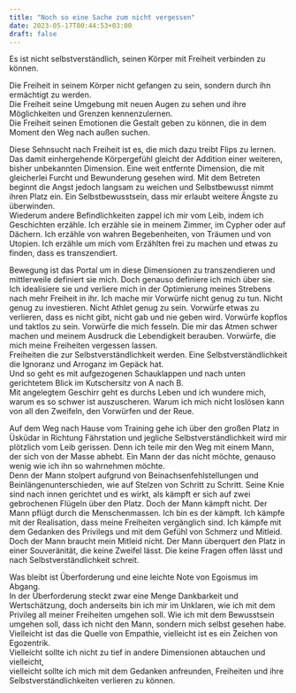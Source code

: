 ```yaml
---
title: "Noch so eine Sache zum nicht vergessen"
date: 2023-05-17T00:44:53+03:00
draft: false
---
```


Es ist nicht selbstverständlich, seinen Körper mit Freiheit verbinden zu können.

Die Freiheit in seinem Körper nicht gefangen zu sein, sondern durch ihn ermächtigt zu werden.  
Die Freiheit seine Umgebung mit neuen Augen zu sehen und ihre Möglichkeiten und Grenzen kennenzulernen.  
Die Freiheit seinen Emotionen die Gestalt geben zu können, die in dem Moment den Weg nach außen suchen. 

Diese Sehnsucht nach Freiheit ist es, die mich dazu treibt Flips zu lernen. Das damit einhergehende Körpergefühl gleicht der Addition einer weiteren, bisher unbekannten Dimension. Eine weit entfernte Dimension, die mit gleicherlei Furcht und Bewunderung gesehen wird. Mit dem Betreten beginnt die Angst jedoch langsam zu weichen und Selbstbewusst nimmt ihren Platz ein. Ein Selbstbewusstsein, dass mir erlaubt weitere Ängste zu überwinden.  
Wiederum andere Befindlichkeiten zappel ich mir vom Leib, indem ich Geschichten erzähle. Ich erzähle sie in meinem Zimmer, im Cypher oder auf Dächern. Ich erzähle von wahren Begebenheiten, von Träumen und von Utopien. Ich erzähle um mich vom Erzählten frei zu machen und etwas zu finden, dass es transzendiert.  

Bewegung ist das Portal um in diese Dimensionen zu transzendieren und mittlerweile definiert sie mich. Doch genauso definiere ich mich über sie. Ich idealisiere sie und verliere mich in der Optimierung meines Strebens nach mehr Freiheit in ihr. Ich mache mir Vorwürfe nicht genug zu tun. Nicht genug zu investieren. Nicht Athlet genug zu sein. Vorwürfe etwas zu verlieren, dass es nicht gibt, nicht gab und nie geben wird. Vorwürfe kopflos und taktlos zu sein. Vorwürfe die mich fesseln. Die mir das Atmen schwer machen und meinem Ausdruck die Lebendigkeit berauben. 
Vorwürfe, die mich meine Freiheiten vergessen lassen.  
Freiheiten die zur Selbstverständlichkeit werden. 
Eine Selbstverständlichkeit die Ignoranz und Arroganz im Gepäck hat.  
Und so geht es mit aufgezogenen Schauklappen und nach unten gerichtetem Blick im Kutschersitz von A nach B.  
Mit angelegtem Geschirr geht es durchs Leben und ich wundere mich, warum es so schwer ist auszuscheren. Warum ich mich nicht loslösen kann von all den Zweifeln, den Vorwürfen und der Reue. 

Auf dem Weg nach Hause vom Training gehe ich über den großen Platz in Üsküdar in Richtung Fährstation und jegliche Selbstverständlichkeit wird mir plötzlich vom Leib gerissen. 
Denn ich teile mir den Weg mit einem Mann, der sich von der Masse abhebt. Ein Mann der das nicht möchte, genauso wenig wie ich ihn so wahrnehmen möchte.  
Denn der Mann stolpert aufgrund von Beinachsenfehlstellungen und Beinlängenunterschieden, wie auf Stelzen von Schritt zu Schritt. Seine Knie sind nach innen gerichtet und es wirkt, als kämpft er sich auf zwei gebrochenen Flügeln über den Platz. 
Doch der Mann kämpft nicht. Der Mann pflügt durch die Menschenmassen. Ich bin es der kämpft. 
Ich kämpfe mit der Realisation, dass meine Freiheiten vergänglich sind. Ich kämpfe mit dem Gedanken des Privilegs und mit dem Gefühl von Schmerz und Mitleid.  
Doch der Mann braucht mein Mitleid nicht. Der Mann überquert den Platz in einer Souveränität, die keine Zweifel lässt. Die keine Fragen offen lässt und nach Selbstverständlichkeit schreit. 

Was bleibt ist Überforderung und eine leichte Note von Egoismus im Abgang.  
In der Überforderung steckt zwar eine Menge Dankbarkeit und Wertschätzung, doch anderseits bin ich mir im Unklaren, wie ich mit dem Privileg all meiner Freiheiten umgehen soll. Wie ich mit dem Bewusstsein umgehen soll, dass ich nicht den Mann, sondern mich selbst gesehen habe. Vielleicht ist das die Quelle von Empathie, vielleicht ist es ein Zeichen von Egozentrik.  
Vielleicht sollte ich nicht zu tief in andere Dimensionen abtauchen und vielleicht,  
vielleicht sollte ich mich mit dem Gedanken anfreunden, Freiheiten und ihre Selbstverständlichkeiten verlieren zu können. 